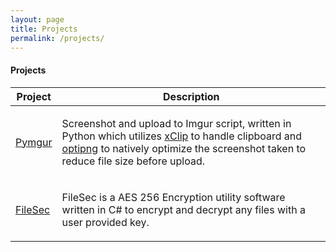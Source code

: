 ```yaml
---
layout: page
title: Projects
permalink: /projects/
---
```


#### <i class="fa fa-folder-open" aria-hidden="true"></i> Projects 

<table class="u-full-width">
    <thead>
        <tr>
            <th>Project </th>
            <th>Description</th>
        </tr>
    </thead>
    <tbody>
        <tr>
            <td><a href="https://prashant.me/development/2017/05/19/pymgur-screenshot-and-imgur-upload-script-written-in-python.html">Pymgur</a></td>
            <td>
                <p>Screenshot and upload to Imgur script, written in Python which utilizes <a href="https://github.com/astrand/xclip">xClip</a> to handle clipboard and <a href="http://optipng.sourceforge.net/">optipng</a> to natively optimize the screenshot taken to reduce file size before upload.</p>
            </td>
        </tr>
        <tr>
            <td><a href="https://i.imgur.com/MUPVc3Y.mp4" data-rel="lightcase">FileSec</a></td>
            <td>
                <p>FileSec is a AES 256 Encryption utility software written in C# to encrypt and decrypt any files with a user provided key.</p>
            </td>
        </tr>
    </tbody>
</table>